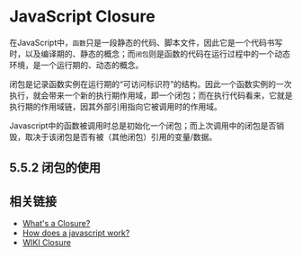 # JavaScript Closure

在JavaScript中，`函数`只是一段静态的代码、脚本文件，因此它是一个代码书写时，以及编译期的、静态的概念；而`闭包`则是函数的代码在运行过程中的一个动态环境，是一个运行期的、动态的概念。



闭包是记录函数实例在运行期的“可访问标识符”的结构。因此一个函数实例的一次执行，就会带来一个新的执行期作用域，即一个闭包；而在执行代码看来，它就是执行期的作用域链，因其外部引用指向它被调用时的作用域。



Javascript中的函数被调用时总是初始化一个闭包；而上次调用中的闭包是否销毁，取决于该闭包是否有被（其他闭包）引用的变量/数据。



## 5.5.2 闭包的使用







## 相关链接

+ [What's a Closure?](https://stackoverflow.com/questions/36636/what-is-a-closure)
+ [How does a javascript work?](https://stackoverflow.com/questions/111102/how-does-a-javascript-closure-work)
+ [WIKI Closure](http://zh.wikipedia.org/zh-cn/%E9%97%AD%E5%8C%85_(%E8%AE%A1%E7%AE%97%E6%9C%BA%E7%A7%91%E5%AD%A6))






